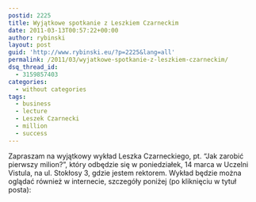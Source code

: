 ```yaml
---
postid: 2225
title: Wyjątkowe spotkanie z Leszkiem Czarneckim
date: 2011-03-13T00:57:22+00:00
author: rybinski
layout: post
guid: 'http://www.rybinski.eu/?p=2225&lang=all'
permalink: /2011/03/wyjatkowe-spotkanie-z-leszkiem-czarneckim/
dsq_thread_id:
  - 3159857403
categories:
  - without categories
tags:
  - business
  - lecture
  - Leszek Czarnecki
  - million
  - success
---
```

Zapraszam na wyjątkowy wykład Leszka Czarneckiego, pt. “Jak zarobić pierwszy milion?”, który odbędzie się w poniedziałek, 14 marca w Uczelni Vistula, na ul. Stokłosy 3, gdzie jestem rektorem. Wykład będzie można oglądać również w internecie, szczegóły poniżej (po kliknięciu w tytuł posta):
  


<div id="widgetcontentdiv">
</div>
